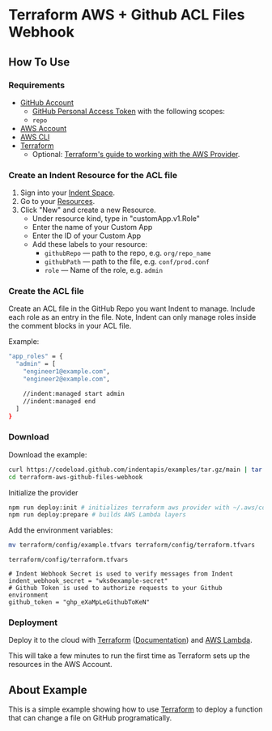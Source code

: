 # Terraform AWS + Github ACL Files Webhook

## How To Use

### Requirements

- [GitHub Account](https://github.com)
  - [GitHub Personal Access Token](https://docs.github.com/en/github/authenticating-to-github/keeping-your-account-and-data-secure/creating-a-personal-access-token) with the following scopes:
  - `repo`
- [AWS Account](https://aws.amazon.com)
- [AWS CLI](https://docs.aws.amazon.com/cli/latest/userguide/cli-configure-quickstart.html)
- [Terraform](https://learn.hashicorp.com/collections/terraform/aws-get-started)
  - Optional: [Terraform's guide to working with the AWS Provider](https://learn.hashicorp.com/collections/terraform/aws-get-started).

### Create an Indent Resource for the ACL file

1. Sign into your [Indent Space](https://indent.com/spaces).
1. Go to your [Resources](https://indent.com/spaces?next=/manage/spaces/[space]/resources/new).
1. Click "New" and create a new Resource.
   - Under resource kind, type in "customApp.v1.Role"
   - Enter the name of your Custom App
   - Enter the ID of your Custom App
   - Add these labels to your resource:
     - `githubRepo` &mdash; path to the repo, e.g. `org/repo_name`
     - `githubPath` &mdash; path to the file, e.g. `conf/prod.conf`
     - `role` &mdash; Name of the role, e.g. `admin`

### Create the ACL file

Create an ACL file in the GitHub Repo you want Indent to manage. Include each role as an entry in the file. Note, Indent can only manage roles inside the comment blocks in your ACL file.

Example:

```bash
"app_roles" = {
  "admin" = [
    "engineer1@example.com",
    "engineer2@example.com",

    //indent:managed start admin
    //indent:managed end
  ]
}
```

### Download

Download the example:

```bash
curl https://codeload.github.com/indentapis/examples/tar.gz/main | tar -xz --strip=3 examples-main/webhooks/change/terraform-aws-github-files-webhook
cd terraform-aws-github-files-webhook
```

Initialize the provider

```bash
npm run deploy:init # initializes terraform aws provider with ~/.aws/config
npm run deploy:prepare # builds AWS Lambda layers
```

Add the environment variables:

```bash
mv terraform/config/example.tfvars terraform/config/terraform.tfvars
```

`terraform/config/terraform.tfvars`

```hcl
# Indent Webhook Secret is used to verify messages from Indent
indent_webhook_secret = "wks0example-secret"
# Github Token is used to authorize requests to your Github environment
github_token = "ghp_eXaMpLeGithubToKeN"
```

### Deployment

Deploy it to the cloud with [Terraform](https://terraform.io) ([Documentation](https://terraform.io/docs/)) and [AWS Lambda](https://aws.amazon.com/lambda/).

This will take a few minutes to run the first time as Terraform sets up the resources in the AWS Account.

## About Example

This is a simple example showing how to use [Terraform](https://terraform.io) to deploy a function that can change a file on GitHub programatically.
